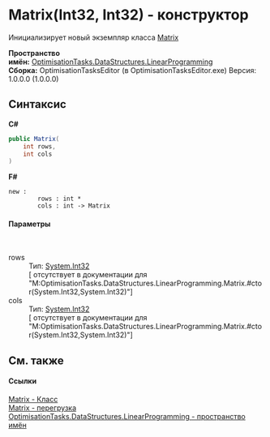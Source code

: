 # Matrix(Int32, Int32) - конструктор
 

Инициализирует новый экземпляр класса <a href="T_OptimisationTasks_DataStructures_LinearProgramming_Matrix">Matrix</a>

**Пространство имён:**&nbsp;<a href="N_OptimisationTasks_DataStructures_LinearProgramming">OptimisationTasks.DataStructures.LinearProgramming</a><br />**Сборка:**&nbsp;OptimisationTasksEditor (в OptimisationTasksEditor.exe) Версия: 1.0.0.0 (1.0.0.0)

## Синтаксис

**C#**<br />
``` C#
public Matrix(
	int rows,
	int cols
)
```

**F#**<br />
``` F#
new : 
        rows : int * 
        cols : int -> Matrix
```


#### Параметры
&nbsp;<dl><dt>rows</dt><dd>Тип:&nbsp;<a href="http://msdn2.microsoft.com/ru-ru/library/td2s409d" target="_blank">System.Int32</a><br />\[<param name="rows"/> отсутствует в документации для "M:OptimisationTasks.DataStructures.LinearProgramming.Matrix.#ctor(System.Int32,System.Int32)"\]</dd><dt>cols</dt><dd>Тип:&nbsp;<a href="http://msdn2.microsoft.com/ru-ru/library/td2s409d" target="_blank">System.Int32</a><br />\[<param name="cols"/> отсутствует в документации для "M:OptimisationTasks.DataStructures.LinearProgramming.Matrix.#ctor(System.Int32,System.Int32)"\]</dd></dl>

## См. также


#### Ссылки
<a href="T_OptimisationTasks_DataStructures_LinearProgramming_Matrix">Matrix - Класс</a><br /><a href="Overload_OptimisationTasks_DataStructures_LinearProgramming_Matrix__ctor">Matrix - перегрузка</a><br /><a href="N_OptimisationTasks_DataStructures_LinearProgramming">OptimisationTasks.DataStructures.LinearProgramming - пространство имён</a><br />